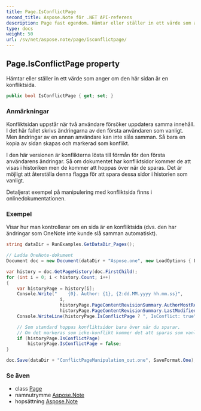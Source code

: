 ```yaml
---
title: Page.IsConflictPage
second_title: Aspose.Note för .NET API-referens
description: Page fast egendom. Hämtar eller ställer in ett värde som anger om den här sidan är en konfliktsida.
type: docs
weight: 50
url: /sv/net/aspose.note/page/isconflictpage/
---
```

## Page.IsConflictPage property

Hämtar eller ställer in ett värde som anger om den här sidan är en konfliktsida.

```csharp
public bool IsConflictPage { get; set; }
```

### Anmärkningar

Konfliktsidan uppstår när två användare försöker uppdatera samma innehåll. I det här fallet skrivs ändringarna av den första användaren som vanligt. Men ändringar av en annan användare kan inte slås samman. Så bara en kopia av sidan skapas och markerad som konflikt.

I den här versionen är konflikterna lösta till förmån för den första användarens ändringar. Så om dokumentet har konfliktsidor kommer de att visas i historiken men de kommer att hoppas över när de sparas. Det är möjligt att återställa denna flagga för att spara dessa sidor i historien som vanligt.

Detaljerat exempel på manipulering med konfliktsida finns i onlinedokumentationen.

### Exempel

Visar hur man kontrollerar om en sida är en konfliktsida (dvs. den har ändringar som OneNote inte kunde slå samman automatiskt).

```csharp
string dataDir = RunExamples.GetDataDir_Pages();

// Ladda OneNote-dokument
Document doc = new Document(dataDir + "Aspose.one", new LoadOptions { LoadHistory = true });

var history = doc.GetPageHistory(doc.FirstChild);
for (int i = 0; i < history.Count; i++)
{
    var historyPage = history[i];
    Console.Write("    {0}. Author: {1}, {2:dd.MM.yyyy hh.mm.ss}",
                    i,
                    historyPage.PageContentRevisionSummary.AuthorMostRecent,
                    historyPage.PageContentRevisionSummary.LastModifiedTime);
    Console.WriteLine(historyPage.IsConflictPage ? ", IsConflict: true" : string.Empty);

    // Som standard hoppas konfliktsidor bara över när du sparar.
    // Om det markeras som icke-konflikt kommer det att sparas som vanligt i historiken.
    if (historyPage.IsConflictPage)
        historyPage.IsConflictPage = false;
}

doc.Save(dataDir + "ConflictPageManipulation_out.one", SaveFormat.One);
```

### Se även

* class [Page](../)
* namnutrymme [Aspose.Note](../../page/)
* hopsättning [Aspose.Note](../../../)


